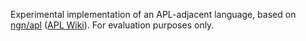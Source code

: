 Experimental implementation of an APL-adjacent language, based on
[ngn/apl](https://gitlab.com/n9n/apl)
([APL Wiki](https://aplwiki.com/wiki/Ngn/apl)).
For evaluation purposes only.
